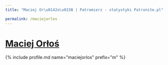 ```yaml
---
title: "Maciej Or\u0142o\u015B | Patromierz - statystyki Patronite.pl"

permalink: /maciejorlos
---
```


# [Maciej Orłoś](https://patronite.pl/maciejorlos)

{% include profile.md name="maciejorlos" prefix="m" %}
